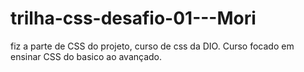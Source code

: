 # trilha-css-desafio-01---Mori

fiz a parte de CSS do projeto, curso de css da DIO.
Curso focado em ensinar CSS do basico ao avançado.
